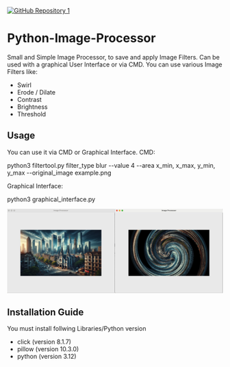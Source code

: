 [![GitHub Repository 1](https://img.shields.io/badge/GitHub-Explore%20the%20Code-blue?logo=github)](https://github.com/NoahMeissner/Python-Image-Processor/tree/main/Source_Code)

# Python-Image-Processor
Small and Simple Image Processor, to save and apply Image Filters. Can be used with a graphical User Interface or via CMD.
You can use various Image Filters like:
- Swirl
- Erode / Dilate
- Contrast
- Brightness
- Threshold

## Usage
You can use it via CMD or Graphical Interface.
CMD:

python3 filtertool.py filter_type blur --value 4 --area x_min, x_max, y_min, y_max --original_image example.png

Graphical Interface:

python3 graphical_interface.py

<img src="Filter_image.jpg">


## Installation Guide
You must install follwing Libraries/Python version
- click (version 8.1.7)
- pillow (version 10.3.0)
- python (version 3.12)
